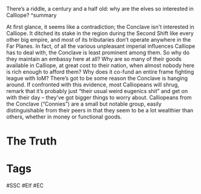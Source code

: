 There’s a riddle, a century and a half old: why are the elves so interested in Calliope? ^summary

At first glance, it seems like a contradiction; the Conclave isn't interested in Calliope. It ditched its stake in the region during the Second Shift like every other big empire, and most of its tributaries don’t operate anywhere in the Far Planes. In fact, of all the various unpleasant imperial influences Calliope has to deal with, the Conclave is least prominent among them. So why do they maintain an embassy here at all? Why are so many of their goods available in Calliope, at great cost to their nation, when almost nobody here is rich enough to afford them? Why does it co-fund an entire frame fighting league with IoM? There’s got to be some reason the Conclave is hanging around. If confronted with this evidence, most Calliopeans will shrug, remark that it’s probably just “their usual weird eugenics shit” and get on with their day – they’ve got bigger things to worry about. Calliopeans from the Conclave (“Connies”) are a small but notable group, easily distinguishable from their peers in that they seem to be a lot wealthier than others, whether in money or functional goods.

# The Truth


# Tags
#SSC #Elf #EC